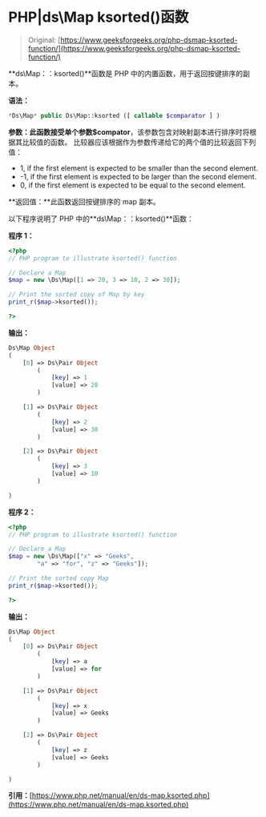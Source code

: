 # PHP|ds\Map ksorted()函数

> Original: [https://www.geeksforgeeks.org/php-dsmap-ksorted-function/](https://www.geeksforgeeks.org/php-dsmap-ksorted-function/)

**ds\Map：：ksorted()**函数是 PHP 中的内置函数，用于返回按键排序的副本。

**语法：**

```php
*Ds\Map* public Ds\Map::ksorted ([ callable $comparator ] )

```

**参数：**此函数接受单个参数**$compator**，该参数包含对映射副本进行排序时将根据其比较值的函数。 比较器应该根据作为参数传递给它的两个值的比较返回下列值：

*   1, if the first element is expected to be smaller than the second element.
*   -1, if the first element is expected to be larger than the second element.
*   0, if the first element is expected to be equal to the second element.

**返回值：**此函数返回按键排序的 map 副本。

以下程序说明了 PHP 中的**ds\Map：：ksorted()**函数：

**程序 1：**

```php
<?php 
// PHP program to illustrate ksorted() function 

// Declare a Map 
$map = new \Ds\Map([1 => 20, 3 => 10, 2 => 30]); 

// Print the sorted copy of Map by key
print_r($map->ksorted()); 

?>
```

**输出：**

```php
Ds\Map Object
(
    [0] => Ds\Pair Object
        (
            [key] => 1
            [value] => 20
        )

    [1] => Ds\Pair Object
        (
            [key] => 2
            [value] => 30
        )

    [2] => Ds\Pair Object
        (
            [key] => 3
            [value] => 10
        )

)

```

**程序 2：**

```php
<?php 
// PHP program to illustrate ksorted() function 

// Declare a Map 
$map = new \Ds\Map(["x" => "Geeks",
        "a" => "for", "z" => "Geeks"]); 

// Print the sorted copy Map 
print_r($map->ksorted()); 

?> 
```

**输出：**

```php
Ds\Map Object
(
    [0] => Ds\Pair Object
        (
            [key] => a
            [value] => for
        )

    [1] => Ds\Pair Object
        (
            [key] => x
            [value] => Geeks
        )

    [2] => Ds\Pair Object
        (
            [key] => z
            [value] => Geeks
        )

)

```

**引用：**[https://www.php.net/manual/en/ds-map.ksorted.php](https://www.php.net/manual/en/ds-map.ksorted.php)